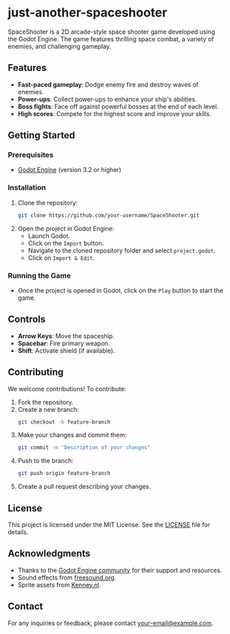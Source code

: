# just-another-spaceshooter

SpaceShooter is a 2D arcade-style space shooter game developed using the Godot Engine. The game features thrilling space combat, a variety of enemies, and challenging gameplay.

## Features

- **Fast-paced gameplay**: Dodge enemy fire and destroy waves of enemies.
- **Power-ups**: Collect power-ups to enhance your ship's abilities.
- **Boss fights**: Face off against powerful bosses at the end of each level.
- **High scores**: Compete for the highest score and improve your skills.

## Getting Started

### Prerequisites

- [Godot Engine](https://godotengine.org/download) (version 3.2 or higher)

### Installation

1. Clone the repository:
    ```bash
    git clone https://github.com/your-username/SpaceShooter.git
    ```
2. Open the project in Godot Engine:
    - Launch Godot.
    - Click on the `Import` button.
    - Navigate to the cloned repository folder and select `project.godot`.
    - Click on `Import & Edit`.

### Running the Game

- Once the project is opened in Godot, click on the `Play` button to start the game.

## Controls

- **Arrow Keys**: Move the spaceship.
- **Spacebar**: Fire primary weapon.
- **Shift**: Activate shield (if available).

## Contributing

We welcome contributions! To contribute:

1. Fork the repository.
2. Create a new branch:
    ```bash
    git checkout -b feature-branch
    ```
3. Make your changes and commit them:
    ```bash
    git commit -m "Description of your changes"
    ```
4. Push to the branch:
    ```bash
    git push origin feature-branch
    ```
5. Create a pull request describing your changes.

## License

This project is licensed under the MIT License. See the [LICENSE](LICENSE) file for details.

## Acknowledgments

- Thanks to the [Godot Engine community](https://godotengine.org/community) for their support and resources.
- Sound effects from [freesound.org](https://freesound.org).
- Sprite assets from [Kenney.nl](https://kenney.nl/assets).

## Contact

For any inquiries or feedback, please contact [your-email@example.com](mailto:rseume22@gmail.com).
